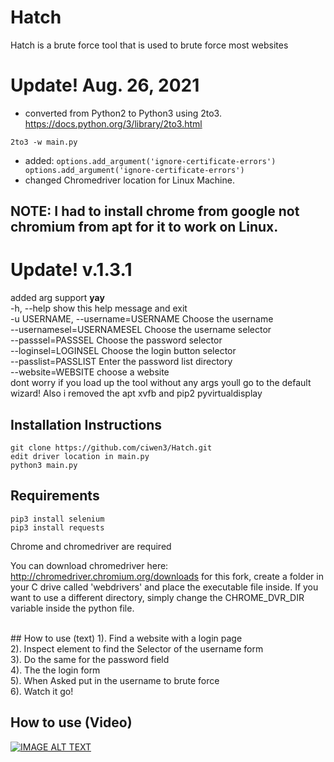 # Hatch
Hatch is a brute force tool that is used to brute force most websites

# Update! Aug. 26, 2021
 - converted from Python2 to Python3 using 2to3. https://docs.python.org/3/library/2to3.html
```
2to3 -w main.py
```
 - added: ``` options.add_argument('ignore-certificate-errors')  
 options.add_argument('ignore-certificate-errors') ```
 - changed Chromedriver location for Linux Machine. 
## NOTE: I had to install chrome from google not chromium from apt for it to work on Linux. 

# Update! v.1.3.1
added arg support **yay**
<br> 
  -h, --help            show this help message and exit<br>
  -u USERNAME, --username=USERNAME Choose the username<br>
  --usernamesel=USERNAMESEL Choose the username selector<br>
  --passsel=PASSSEL     Choose the password selector<br>
  --loginsel=LOGINSEL   Choose the login button selector<br>
  --passlist=PASSLIST   Enter the password list directory<br>
  --website=WEBSITE     choose a website<br>
dont worry if you load up the tool without any args youll go to the default wizard!
Also i removed the apt xvfb and pip2 pyvirtualdisplay
## Installation Instructions
```
git clone https://github.com/ciwen3/Hatch.git
edit driver location in main.py
python3 main.py
```

## Requirements
```
pip3 install selenium
pip3 install requests
```
Chrome and chromedriver are required

You can download chromedriver here: http://chromedriver.chromium.org/downloads
for this fork, create a folder in your C drive called 'webdrivers' and place the executable file inside. If you want to use a different directory, simply change the CHROME_DVR_DIR variable inside the python file.

<br>
## How to use (text)
1). Find a website with a login page<br>
2). Inspect element to find the Selector of the username form<br>
3). Do the same for the password field<br>
4). The the login form <br>
5). When Asked put in the username to brute force<br>
6). Watch it go!

## How to use (Video)
[![IMAGE ALT TEXT](https://i.ytimg.com/vi/Hd_kQVnajxk/1.jpg)](https://youtu.be/Hd_kQVnajxk "Video Title")

